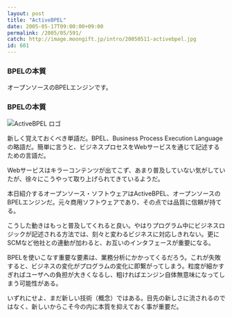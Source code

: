```yaml
---
layout: post
title: "ActiveBPEL"
date: 2005-05-17T09:00:00+09:00
permalink: /2005/05/591/
catch: http://image.moongift.jp/intro/20050511-activebpel.jpg
id: 601
---
```

### BPELの本質
  
オープンソースのBPELエンジンです。  
<!--more-->  

### BPELの本質
  

![ActiveBPEL ロゴ](http://image.moongift.jp/intro/20050511-activebpel.jpg "ActiveBPEL ロゴ")

  

新しく覚えておくべき単語だ。BPEL、Business Process Execution Languageの略語だ。簡単に言うと、ビジネスプロセスをWebサービスを通じて記述するための言語だ。

  

Webサービスはキラーコンテンツが出てこず、あまり普及していない気がしていたが、徐々にこうやって取り上げられてきているようだ。

  

本日紹介するオープンソース・ソフトウェアはActiveBPEL、オープンソースのBPELエンジンだ。元々商用ソフトウェアであり、その点では品質に信頼が持てる。

  

こうした動きはもっと普及してくれると良い。やはりプログラム中にビジネスロジックが記述される方法では、刻々と変わるビジネスに対応しきれない。更にSCMなど他社との連動が加わると、お互いのインタフェースが重要になる。

  

BPELを使いこなす重要な要素は、業務分析にかかってくるだろう。これが失敗すると、ビジネスの変化がプログラムの変化に即繋がってしまう。粒度が細かすぎればユーザへの負担が大きくなるし、粗ければエンジン自体無意味になってしまう可能性がある。

  

いずれにせよ、まだ新しい技術（概念）ではある。目先の新しさに流されるのではなく、新しいからこそ今の内に本質を抑えておく事が重要だ。

